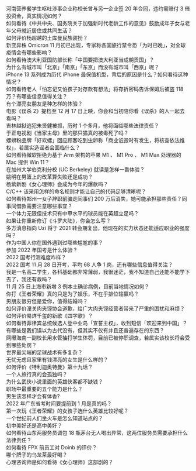 河南营养餐学生呕吐涉事企业称校长曾与另一企业签 20 年合同，违约需赔付 3 倍投资金，真实情况如何？  
如何看待《中共中央、国务院关于加强新时代老龄工作的意见》鼓励成年子女与老年父母就近居住或共同生活？  
如何评价杨超越的土库曼民族装扮？  
新变异株 Omicron 11 月初已出现，专家称各国旅行禁令恐「为时已晚」，对全球疫情会有哪些影响？  
如何看待澳大利亚国防部长称「中国要把澳大利亚当成朝贡国」？  
为什么有城市叫「北京」「南京」「东京」而没有城市叫「西京」呢？  
iPhone 13 系列成为历代 iPhone 最保值机型，背后的原因是什么？如何看待这种情况？  
如何看待老人「怕忘记又怕孩子对存款有想法」将存折密码告诉保姆后被盗 118 万？有哪些信息值得关注？  
有个漂亮女朋友是种怎样的体验？  
电影《误杀 2》提档至 12 月 17 日上映，你会和当初陪你看《误杀》的人一起去看吗？  
吉林越狱逃犯朱贤健被抓，历时 1 个多月，他将面临哪些法律责任？  
于正电视剧《当家主母》里的那只猫真的被毒死了吗？  
螺蛳粉品牌「好欢螺」回应顾客吃到虫卵称「商业诋毁时有发生，将核查依法维权」，若属实造谣者会面临什么？  
如何看待微软拒绝为基于 Arm 架构的苹果 M1 、 M1 Pro 、 M1 Max 处理器的 Mac 提供 Win 11？  
在加州大学伯克利分校 (UC Berkeley) 就读是怎样一番体验？  
姚明在男篮上的改革算失败还是成功？  
杨紫新剧《女心理师》会成为今年的爆款吗？  
C/C++ 该采用怎样的命名规则才能让自己的代码足够清晰呢？  
如何看待郑州一女子辞职前骗走同事们 200 万后消失，她可能承担那些责任？同事间借款需要注意哪些事宜？  
一个体力无限但技术只有中甲水平的球员能在英超立足吗？  
如果让你重新修订《斗罗大陆》，你会怎么写？  
多方消息指向 Uzi 将于 2021 转会期复出，他现在的实力状态还能适应职业的强度吗？  
作为中国人你在国外遇到过哪些尴尬的事？  
参加 2022 年国考是什么体验？  
2022 国考行测难度咋样？  
2022 国考 11 月 28 日开考，平均 68 人争 1 岗，还有哪些信息值得关注？  
我是一名高二学生，各科基础都非常薄弱，我很迷茫，我不知道自己还能不能学下去了，我还有救吗？  
11 月 25 日上海市新增 3 例本土确诊病例，目前当地情况如何？  
你打《王者荣耀》真的只是为了娱乐，不在乎排位输赢吗？  
男朋友很穷但是爱你，值得结婚吗？  
如何评价潼关肉夹馍协会道歉，给广大肉夹馍经营者带来了严重的困扰和麻烦？  
如何评价易烊千玺的新歌《四字歌》？  
如何看待菲律宾总统候选人登中业岛「宣誓主权」，收到短信「欢迎来到中国」？  
有哪些是我们误以为古代没有，但其实不仅有并且还普遍存在的东西？  
网曝海南一副校长用水管抽打学生体罚，目前已被停职调查，若属实该校长将会受到哪些处罚？  
世界最尖端的足球战术有多复杂？  
无忧无虑且家里有钱漂亮的女生是什么样的？  
如何评价《特利迦奥特曼》第十九话？  
一个人旅行真的会孤独吗？  
为什么武侠小说里面的英雄侠客都不缺钱？  
职场中最重要的五个能力是什么？  
男生该怎样才会有体香?  
2022 年广东省考时间要提前到 1 月是真的吗？  
第一次玩《王者荣耀》的女孩子选什么英雄比较好呢？  
一个世纪前人们坐火车是怎么知道站点的？  
初中美好还是高中美好？  
如何看待山东两服务员调包 18 瓶茅台无人喝出异常，这两位服务员需要承担什么法律责任？  
如何看待 FPX 前员工对 Doinb 的评价？  
哪个牌子的乌龙茶最好喝？  
心理咨询师是如何看待《女心理师》这部剧的？  
